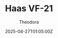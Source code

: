 ---
title: "Haas VF-21"
meta_title: ""
description: "Haas VF-21 F1 2021 for Assetto Corsa by SuzQ"
date: 2025-04-27T01:05:00Z
thumb: 0bqGcPz
mainimage: rvQ7yfO
cargallery: ["gUQoV6b"]
categories: ["Car"]
author: "Theodora"
tags: ["Haas", "F1", "Formula", "USA", "F1 2021", "2021", "SuzQ"]
draft: false
link: https://modsfire.com/P2qTX1872y3lc1X
zipsize: "72 MB"
championship: F1 2021
manu: Haas
country: USA
year: 2021
engine:  Ferrari 065/6 1.6L
class: Formula
drivetrain: RWD
power: 741 bhp 
torque: 522	
mass: 765
speed: "350+"
gb: 8-speed
accel: "- seconds"
creator: SuzQ
# creatorfull: 
creatorlink: https://www.youtube.com/channel/UCtAjMZ7sXmbn2VL0Mitom8Q
version: "1.0"
csp: "0.2.4"
carname: "Haas VF-21"
folder: "F1_Haas_2021_S2"
livery: "2 included"
r2r: 0
host: ModsFire
# vars: ["Sprint", "Enduro"]
---